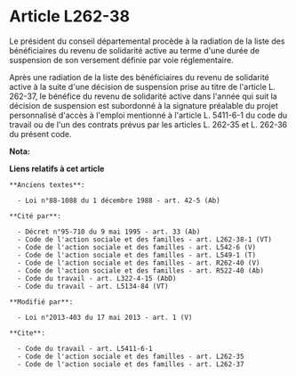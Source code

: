 # Article L262-38

Le président du conseil départemental procède à la radiation de la liste des bénéficiaires du revenu de solidarité active au
terme d'une durée de suspension de son versement définie par voie réglementaire. 

Après une radiation de la liste des bénéficiaires du revenu de solidarité active à la suite d'une décision de suspension
prise au titre de l'article L. 262-37, le bénéfice du revenu de solidarité active dans l'année qui suit la décision de
suspension est subordonné à la signature préalable du projet personnalisé d'accès à l'emploi mentionné à l'article L.
5411-6-1 du code du travail ou de l'un des contrats prévus par les articles L. 262-35 et L. 262-36 du présent code.

**Nota:**



**Liens relatifs à cet article**

	**Anciens textes**:

	  - Loi n°88-1088 du 1 décembre 1988 - art. 42-5 (Ab)

	**Cité par**:

	  - Décret n°95-710 du 9 mai 1995 - art. 33 (Ab)
	  - Code de l'action sociale et des familles - art. L262-38-1 (VT)
	  - Code de l'action sociale et des familles - art. L542-6 (V)
	  - Code de l'action sociale et des familles - art. L549-1 (T)
	  - Code de l'action sociale et des familles - art. R262-40 (V)
	  - Code de l'action sociale et des familles - art. R522-40 (Ab)
	  - Code du travail - art. L322-4-15 (AbD)
	  - Code du travail - art. L5134-84 (VT)

	**Modifié par**:

	  - Loi n°2013-403 du 17 mai 2013 - art. 1 (V)

	**Cite**:

	  - Code du travail - art. L5411-6-1
	  - Code de l'action sociale et des familles - art. L262-35
	  - Code de l'action sociale et des familles - art. L262-37
